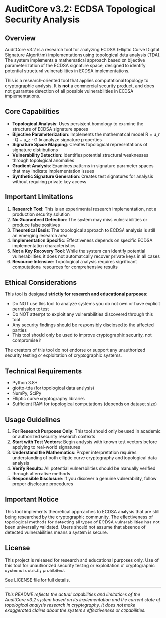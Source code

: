 # AuditCore v3.2: ECDSA Topological Security Analysis

## Overview

AuditCore v3.2 is a research tool for analyzing ECDSA (Elliptic Curve Digital Signature Algorithm) implementations using topological data analysis (TDA). The system implements a mathematical approach based on bijective parameterization of the ECDSA signature space, designed to identify potential structural vulnerabilities in ECDSA implementations.

This is a research-oriented tool that applies computational topology to cryptographic analysis. It is **not** a commercial security product, and does not guarantee detection of all possible vulnerabilities in ECDSA implementations.

## Core Capabilities

- **Topological Analysis**: Uses persistent homology to examine the structure of ECDSA signature spaces
- **Bijective Parameterization**: Implements the mathematical model R = u_r · Q + u_z · G to analyze signature properties
- **Signature Space Mapping**: Creates topological representations of signature distributions
- **Vulnerability Detection**: Identifies potential structural weaknesses through topological anomalies
- **Gradient Analysis**: Examines patterns in signature parameter spaces that may indicate implementation issues
- **Synthetic Signature Generation**: Creates test signatures for analysis without requiring private key access

## Important Limitations

1. **Research Tool**: This is an experimental research implementation, not a production security solution
2. **No Guaranteed Detection**: The system may miss vulnerabilities or produce false positives
3. **Theoretical Basis**: The topological approach to ECDSA analysis is still an emerging research area
4. **Implementation Specific**: Effectiveness depends on specific ECDSA implementation characteristics
5. **Not a Key Recovery Tool**: While the system can identify potential vulnerabilities, it does not automatically recover private keys in all cases
6. **Resource Intensive**: Topological analysis requires significant computational resources for comprehensive results

## Ethical Considerations

This tool is designed **strictly for research and educational purposes**:

- Do NOT use this tool to analyze systems you do not own or have explicit permission to test
- Do NOT attempt to exploit any vulnerabilities discovered through this tool
- Any security findings should be responsibly disclosed to the affected parties
- This tool should only be used to improve cryptographic security, not compromise it

The creators of this tool do not endorse or support any unauthorized security testing or exploitation of cryptographic systems.

## Technical Requirements

- Python 3.8+
- giotto-tda (for topological data analysis)
- NumPy, SciPy
- Elliptic curve cryptography libraries
- Sufficient RAM for topological computations (depends on dataset size)

## Usage Guidelines

1. **For Research Purposes Only**: This tool should only be used in academic or authorized security research contexts
2. **Start with Test Vectors**: Begin analysis with known test vectors before applying to real-world signatures
3. **Understand the Mathematics**: Proper interpretation requires understanding of both elliptic curve cryptography and topological data analysis
4. **Verify Results**: All potential vulnerabilities should be manually verified through alternative methods
5. **Responsible Disclosure**: If you discover a genuine vulnerability, follow proper disclosure procedures

## Important Notice

This tool implements theoretical approaches to ECDSA analysis that are still being researched by the cryptographic community. The effectiveness of topological methods for detecting all types of ECDSA vulnerabilities has not been universally validated. Users should not assume that absence of detected vulnerabilities means a system is secure.


## License

This project is released for research and educational purposes only. Use of this tool for unauthorized security testing or exploitation of cryptographic systems is strictly prohibited.

See LICENSE file for full details.

---

*This README reflects the actual capabilities and limitations of the AuditCore v3.2 system based on its implementation and the current state of topological analysis research in cryptography. It does not make exaggerated claims about the system's effectiveness or capabilities.*

